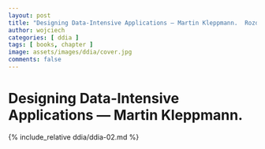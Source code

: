 ```yaml
---
layout: post
title: "Designing Data-Intensive Applications — Martin Kleppmann.  Rozdział #2: Data Models and Query Languages"
author: wojciech
categories: [ ddia ]
tags: [ books, chapter ]
image: assets/images/ddia/cover.jpg
comments: false
---
```


# Designing Data-Intensive Applications — Martin Kleppmann.

{% include_relative ddia/ddia-02.md %}
